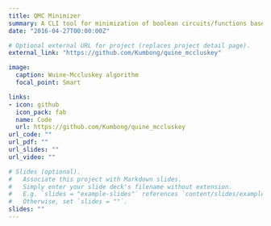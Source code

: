 ```yaml
---
title: QMC Minimizer
summary: A CLI tool for minimization of boolean circuits/functions based on the Quine–McCluskey algorithm
date: "2016-04-27T00:00:00Z"

# Optional external URL for project (replaces project detail page).
external_link: "https://github.com/Kumbong/quine_mccluskey"

image:
  caption: Wuine-Mccluskey algorithm
  focal_point: Smart

links:
- icon: github
  icon_pack: fab
  name: Code
  url: https://github.com/Kumbong/quine_mccluskey
url_code: ""
url_pdf: ""
url_slides: ""
url_video: ""

# Slides (optional).
#   Associate this project with Markdown slides.
#   Simply enter your slide deck's filename without extension.
#   E.g. `slides = "example-slides"` references `content/slides/example-slides.md`.
#   Otherwise, set `slides = ""`.
slides: ""
---
```

